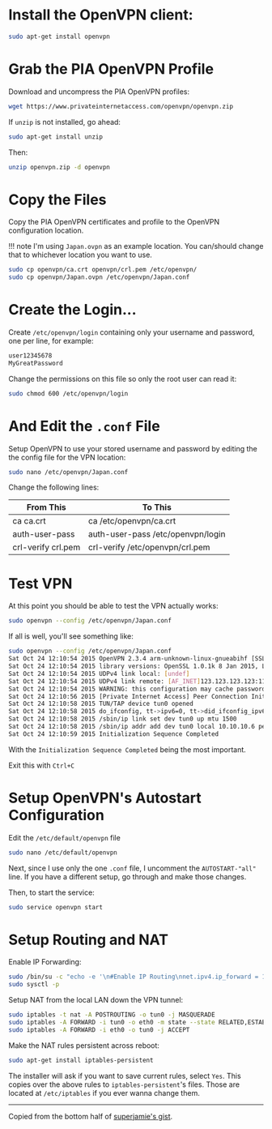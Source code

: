 # Install the OpenVPN client:

```bash
sudo apt-get install openvpn
```

# Grab the PIA OpenVPN Profile

Download and uncompress the PIA OpenVPN profiles:

```bash
wget https://www.privateinternetaccess.com/openvpn/openvpn.zip
```

If `unzip` is not installed, go ahead:

```bash
sudo apt-get install unzip
```

Then:

```bash
unzip openvpn.zip -d openvpn
```

# Copy the Files

Copy the PIA OpenVPN certificates and profile to the OpenVPN configuration location.

!!! note
    I'm using `Japan.ovpn` as an example location. You can/should change that to whichever location you want to use.

```bash
sudo cp openvpn/ca.crt openvpn/crl.pem /etc/openvpn/
sudo cp openvpn/Japan.ovpn /etc/openvpn/Japan.conf
```

# Create the Login...

Create `/etc/openvpn/login` containing only your username and password, one per line, for example:

```bash
user12345678
MyGreatPassword
```

Change the permissions on this file so only the root user can read it:

```bash
sudo chmod 600 /etc/openvpn/login
```

# And Edit the `.conf` File

Setup OpenVPN to use your stored username and password by editing the the config file for the VPN location:

```bash
sudo nano /etc/openvpn/Japan.conf
```

Change the following lines:

From This                | To This
------------------- | ----------------------------------------
ca ca.crt                   | ca /etc/openvpn/ca.crt
auth-user-pass    | auth-user-pass /etc/openvpn/login
crl-verify crl.pem | crl-verify /etc/openvpn/crl.pem

# Test VPN

At this point you should be able to test the VPN actually works:

```bash
sudo openvpn --config /etc/openvpn/Japan.conf
```

If all is well, you'll see something like:

```bash
sudo openvpn --config /etc/openvpn/Japan.conf
Sat Oct 24 12:10:54 2015 OpenVPN 2.3.4 arm-unknown-linux-gnueabihf [SSL (OpenSSL)] [LZO] [EPOLL] [PKCS11] [MH] [IPv6] built on Dec  5 2014
Sat Oct 24 12:10:54 2015 library versions: OpenSSL 1.0.1k 8 Jan 2015, LZO 2.08
Sat Oct 24 12:10:54 2015 UDPv4 link local: [undef]
Sat Oct 24 12:10:54 2015 UDPv4 link remote: [AF_INET]123.123.123.123:1194
Sat Oct 24 12:10:54 2015 WARNING: this configuration may cache passwords in memory -- use the auth-nocache option to prevent this
Sat Oct 24 12:10:56 2015 [Private Internet Access] Peer Connection Initiated with [AF_INET]123.123.123.123:1194
Sat Oct 24 12:10:58 2015 TUN/TAP device tun0 opened
Sat Oct 24 12:10:58 2015 do_ifconfig, tt->ipv6=0, tt->did_ifconfig_ipv6_setup=0
Sat Oct 24 12:10:58 2015 /sbin/ip link set dev tun0 up mtu 1500
Sat Oct 24 12:10:58 2015 /sbin/ip addr add dev tun0 local 10.10.10.6 peer 10.10.10.5
Sat Oct 24 12:10:59 2015 Initialization Sequence Completed
```

With the `Initialization Sequence Completed` being the most important.

Exit this with `Ctrl+C`

# Setup OpenVPN's Autostart Configuration

Edit the `/etc/default/openvpn` file

```bash
sudo nano /etc/default/openvpn
```

Next, since I use only the one `.conf` file,  I uncomment the `AUTOSTART-"all"` line. If you have a different setup, go through and make those changes.

Then, to start the service:

```bash
sudo service openvpn start
```

# Setup Routing and NAT

Enable IP Forwarding:

```bash
sudo /bin/su -c "echo -e '\n#Enable IP Routing\nnet.ipv4.ip_forward = 1' >> /etc/sysctl.conf"
sudo sysctl -p
```

Setup NAT from the local LAN down the VPN tunnel:

```bash
sudo iptables -t nat -A POSTROUTING -o tun0 -j MASQUERADE
sudo iptables -A FORWARD -i tun0 -o eth0 -m state --state RELATED,ESTABLISHED -j ACCEPT
sudo iptables -A FORWARD -i eth0 -o tun0 -j ACCEPT
```

Make the NAT rules persistent across reboot:

```bash
sudo apt-get install iptables-persistent
```

The installer will ask if you want to save current rules, select `Yes`. This copies over the above rules to `iptables-persistent`'s files. Those are located at `/etc/iptables` if you ever wanna change them.

* * *

Copied from the bottom half of [superjamie's gist](https://gist.github.com/superjamie/ac55b6d2c080582a3e64).
